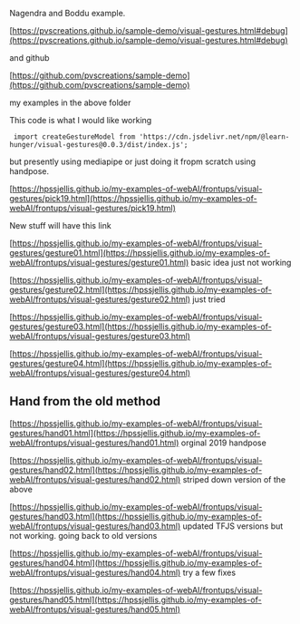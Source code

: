 

Nagendra and Boddu example.

[https://pvscreations.github.io/sample-demo/visual-gestures.html#debug](https://pvscreations.github.io/sample-demo/visual-gestures.html#debug)

and github 

[https://github.com/pvscreations/sample-demo](https://github.com/pvscreations/sample-demo)



my examples in the above folder


This code is what I would like working  

``` import createGestureModel from 'https://cdn.jsdelivr.net/npm/@learn-hunger/visual-gestures@0.0.3/dist/index.js';```

but presently using mediapipe or just doing it fropm scratch using handpose.



[https://hpssjellis.github.io/my-examples-of-webAI/frontups/visual-gestures/pick19.html](https://hpssjellis.github.io/my-examples-of-webAI/frontups/visual-gestures/pick19.html)


New stuff will have this link

[https://hpssjellis.github.io/my-examples-of-webAI/frontups/visual-gestures/gesture01.html](https://hpssjellis.github.io/my-examples-of-webAI/frontups/visual-gestures/gesture01.html)  basic idea just not working 

[https://hpssjellis.github.io/my-examples-of-webAI/frontups/visual-gestures/gesture02.html](https://hpssjellis.github.io/my-examples-of-webAI/frontups/visual-gestures/gesture02.html)   just tried

[https://hpssjellis.github.io/my-examples-of-webAI/frontups/visual-gestures/gesture03.html](https://hpssjellis.github.io/my-examples-of-webAI/frontups/visual-gestures/gesture03.html)   

[https://hpssjellis.github.io/my-examples-of-webAI/frontups/visual-gestures/gesture04.html](https://hpssjellis.github.io/my-examples-of-webAI/frontups/visual-gestures/gesture04.html)   




## Hand from the old method

[https://hpssjellis.github.io/my-examples-of-webAI/frontups/visual-gestures/hand01.html](https://hpssjellis.github.io/my-examples-of-webAI/frontups/visual-gestures/hand01.html)   orginal 2019 handpose

[https://hpssjellis.github.io/my-examples-of-webAI/frontups/visual-gestures/hand02.html](https://hpssjellis.github.io/my-examples-of-webAI/frontups/visual-gestures/hand02.html)     striped down version of the above

[https://hpssjellis.github.io/my-examples-of-webAI/frontups/visual-gestures/hand03.html](https://hpssjellis.github.io/my-examples-of-webAI/frontups/visual-gestures/hand03.html)   updated TFJS versions but not working. going back to old versions

[https://hpssjellis.github.io/my-examples-of-webAI/frontups/visual-gestures/hand04.html](https://hpssjellis.github.io/my-examples-of-webAI/frontups/visual-gestures/hand04.html)   try a few fixes

[https://hpssjellis.github.io/my-examples-of-webAI/frontups/visual-gestures/hand05.html](https://hpssjellis.github.io/my-examples-of-webAI/frontups/visual-gestures/hand05.html)   




